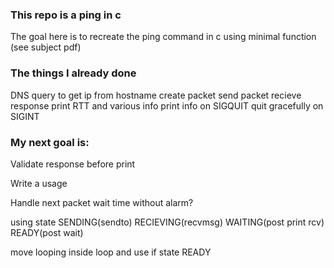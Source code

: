 ### This repo is a ping in c

The goal here is to recreate the ping command in c using minimal function (see subject pdf)

### The things I already done

DNS query to get ip from hostname
create packet
send packet
recieve response
print RTT and various info
print info on SIGQUIT
quit gracefully on SIGINT

### My next goal is:
Validate response before print

Write a usage

Handle next packet wait time without alarm?

using state 
    SENDING(sendto)
    RECIEVING(recvmsg)
    WAITING(post print rcv)
    READY(post wait)

move looping inside loop and use if state READY
